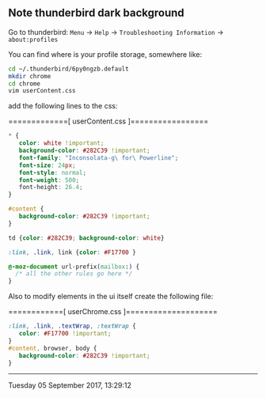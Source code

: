 Note thunderbird dark background
-----------------------------------------
Go to thunderbird:
   `Menu` -> `Help` -> `Troubleshooting Information` -> `about:profiles`

You can find where is your profile storage, somewhere like:

```bash
cd ~/.thunderbird/6py0ngzb.default
mkdir chrome
cd chrome
vim userContent.css
```

add the following lines to the css:

=============[ userContent.css ]=================
```css
* {
   color: white !important; 
   background-color: #282C39 !important;
   font-family: "Inconsolata-g\ for\ Powerline";
   font-size: 24px;
   font-style: normal;
   font-weight: 500;
   font-height: 26.4;
}

#content {
   background-color: #282C39 !important;
}

td {color: #282C39; background-color: white}

:link, .link, link {color: #F17700 }

@-moz-document url-prefix(mailbox:) {                                            
  /* all the other rules go here */                                              
}
```

Also to modify elements in the ui itself create the
following file:

============[ userChrome.css ]====================
```css
:link, .link, .textWrap, :textWrap { 
   color: #F17700 !important;
}
#content, browser, body {
   background-color: #282C39 !important;
}
```

-----------------------------------------
Tuesday 05 September 2017, 13:29:12
